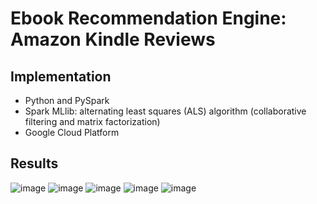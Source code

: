 # Ebook Recommendation Engine: Amazon Kindle Reviews

## Implementation
- Python and PySpark
- Spark MLlib: alternating least squares (ALS) algorithm (collaborative filtering and matrix factorization)
- Google Cloud Platform

## Results 
![image](https://user-images.githubusercontent.com/78432605/117915362-1d931280-b2b3-11eb-9233-15daa01587ce.png)
![image](https://user-images.githubusercontent.com/78432605/117915381-297ed480-b2b3-11eb-970b-7a8cbc8ee59b.png)
![image](https://user-images.githubusercontent.com/78432605/117915434-44e9df80-b2b3-11eb-8341-c0035f70d1c9.png)
![image](https://user-images.githubusercontent.com/78432605/117915457-529f6500-b2b3-11eb-81ad-cfc6bf1de07c.png)
![image](https://user-images.githubusercontent.com/78432605/117915480-5c28cd00-b2b3-11eb-8db8-58a39a0b7169.png)
